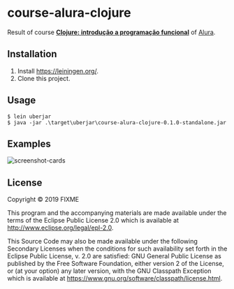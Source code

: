 # course-alura-clojure

Result of course **[Clojure: introdução a programação funcional](https://cursos.alura.com.br/course/introducao-a-programacao-funcional-com-clojure)** of [Alura](https://alura.com.br).

## Installation

1. Install https://leiningen.org/.
2. Clone this project.

## Usage

    $ lein uberjar
    $ java -jar .\target\uberjar\course-alura-clojure-0.1.0-standalone.jar

## Examples

![screenshot-cards](../../raw/master/gallow.png)

## License

Copyright © 2019 FIXME

This program and the accompanying materials are made available under the
terms of the Eclipse Public License 2.0 which is available at
http://www.eclipse.org/legal/epl-2.0.

This Source Code may also be made available under the following Secondary
Licenses when the conditions for such availability set forth in the Eclipse
Public License, v. 2.0 are satisfied: GNU General Public License as published by
the Free Software Foundation, either version 2 of the License, or (at your
option) any later version, with the GNU Classpath Exception which is available
at https://www.gnu.org/software/classpath/license.html.
